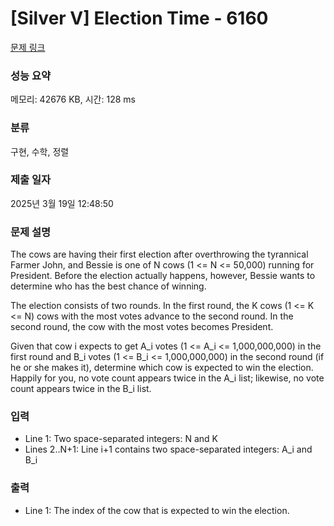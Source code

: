 # [Silver V] Election Time - 6160 

[문제 링크](https://www.acmicpc.net/problem/6160) 

### 성능 요약

메모리: 42676 KB, 시간: 128 ms

### 분류

구현, 수학, 정렬

### 제출 일자

2025년 3월 19일 12:48:50

### 문제 설명

<p>The cows are having their first election after overthrowing the tyrannical Farmer John, and Bessie is one of N cows (1 <= N <= 50,000) running for President. Before the election actually happens, however, Bessie wants to determine who has the best chance of winning.</p>

<p>The election consists of two rounds. In the first round, the K cows (1 <= K <= N) cows with the most votes advance to the second round. In the second round, the cow with the most votes becomes President.</p>

<p>Given that cow i expects to get A_i votes (1 <= A_i <= 1,000,000,000) in the first round and B_i votes (1 <= B_i <= 1,000,000,000) in the second round (if he or she makes it), determine which cow is expected to win the election. Happily for you, no vote count appears twice in the A_i list; likewise, no vote count appears twice in the B_i list.</p>

### 입력 

 <ul>
	<li>Line 1: Two space-separated integers: N and K</li>
	<li>Lines 2..N+1: Line i+1 contains two space-separated integers: A_i and B_i</li>
</ul>

<p> </p>

### 출력 

 <ul>
	<li>Line 1: The index of the cow that is expected to win the election.</li>
</ul>

<p> </p>

